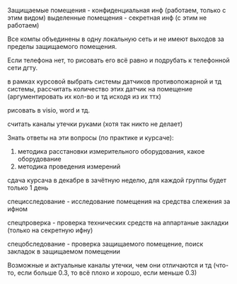 Защищаемые помещения - конфиденциальная инф (работаем, только с этим видом)
выделенные помещения - секретная инф (с этим не работаем)

Все компы объединены в одну локальную сеть и не имеют выходов за пределы защищаемого помещения.

Если телефона нет, то рисовать его всё равно и подрубать к телефонной сети дгту.

в рамках курсовой выбрать системы датчиков противопожарной и тд системы, рассчитать количество этих датчик на помещение (аргументировать их кол-во и тд исходя из их ттх)

рисовать в visio, word и тд.

считать каналы утечки руками (хотя так никто не делает)

Знать ответы на эти вопросы (по практике и курсаче):
1) методика расстановки измерительного оборудования, какое оборудование
2) методика проведения измерений

сдача курсача в декабре в зачётную неделю, для каждой группы будет только 1 день

специсследование - исследование помещения на средства слежения за ифном

спецпроверка - проверка технических средств на аппартаные закладки (только на секретную ифну)

спецобследование - проверка защищаемого помещение, поиск закладок в защищаемом помещении

Возможные и актуальные каналы утечки, чем они отличаются и тд (что-то, если больше 0.3, то всё плохо и хорошо, если меньше 0.3)